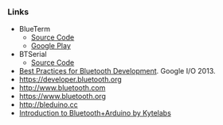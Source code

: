 ### Links
* BlueTerm
  * [Source Code](http://pymasde.es/blueterm/)
  * [Google Play](https://play.google.com/store/apps/details?id=es.pymasde.blueterm)
* BTSerial
  * [Source Code](https://github.com/arduino/BtSerial)
* [Best Practices for Bluetooth Development](https://developers.google.com/events/io/sessions/326240948). Google I/O 2013.
* https://developer.bluetooth.org
* http://www.bluetooth.com
* https://www.bluetooth.org
* http://bleduino.cc
* [Introduction to Bluetooth+Arduino by Kytelabs](https://www4.gotomeeting.com/register/269036559)
